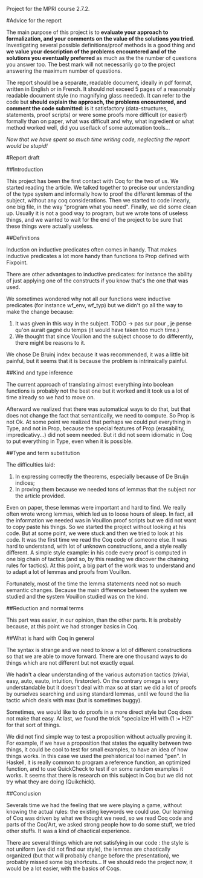 Project for the MPRI course 2.7.2.

#Advice for the report

The main purpose of this project is to **evaluate your approach to
formalization, and your comments on the value of the solutions you tried**.
Investigating several possible definitions/proof methods is a good thing and **we
value your description of the problems encountered and of the solutions you
eventually preferred** as much as the the number of questions you answer too. The
best mark will not necessarily go to the project answering the maximum number of
questions.

The report should be a separate, readable document, ideally in pdf format,
written in English or in French. It should not exceed 5 pages of a reasonably
readable document style (no magnifying glass needed). It can refer to the code
but **should explain the approach, the problems encountered, and comment the code
submitted**: is it satisfactory (data-structures, statements, proof scripts) or
were some proofs more difficult (or easier!) formally than on paper, what was
difficult and why, what ingredient or what method worked well, did you use/lack
of some automation tools...

_Now that we have spent so much time writing code, neglecting the report would
be stupid!_

#Report draft

##Introduction

This project has been the first contact with Coq for the two of us. We started
reading the article. We talked together to precise our understanding of the type
system and informally how to proof the different lemmas of the subject, without
any coq considerations. Then we started to code linearly, one big file, in the
way "program what you need". Finally, we did some clean up. Usually it is not a
good way to program, but  we wrote tons of
useless things, and we wanted to wait for the end of the project to be sure that
these things were actually useless.

##Definitions

Induction on inductive predicates often comes in handy. That makes inductive
predicates a lot more handy than functions to Prop defined with Fixpoint.

There are other advantages to inductive predicates: for instance the ability
of just applying one of the constructs if you know that's the one that
was used. 

We sometimes wondered why not all our functions were inductive predicates (for
instance wf_env, wf_typ) but we didn't go all the way to make the change because:

1. It was given in this way in the subject. TODO -> pas sur pour , je pense
qu'on aurait gagné du temps (it would have taken too much time.)
2. We thought that since Vouillon and the subject choose to do differently,
there might be reasons to it.

We chose De Bruinj index because it was recommended, it was a little bit
painful, but it seems that it is because the problem is intrinsically painful. 


##Kind and type inference

The current approach of translating almost everything into boolean functions
is probably not the best one but it worked and it took us a lot of time
already so we had to move on.

Afterward we realized that there was automatical ways to do that, but that does not change the fact that semantically,
we need to compute. So Prop is not Ok. At some point we realized that perhaps we
could put everything in Type, and not in Prop, because the special features of
Prop (erasability, impredicativy...) did not seem needed. But it did not seem idiomatic
 in Coq to put everything in Type, even when it is possible.


##Type and term substitution

The difficulties laid:

1. In expressing correctly the theorems, especially because of De Bruijn indices;
2. In proving them because we needed tons of lemmas that the subject
nor the article provided.

Even on paper, these lemmas were important and hard to find. We really often
wrote wrong lemmas, which led us to loose hours of sleep.
In fact, all the information we needed was in Vouillon proof scripts 
but we did not want to copy paste his things. So we started the project without 
looking at his code. But at some point, we were stuck and then we tried to look
at his code. It was the first time we read the Coq code of someone else. It
was hard to understand, with lot of unknown constructions, and a style really
different. A simple style example: in his code every proof is computed in one big
chain of tactics (and so, by this reading we discover the chaining rules for
tactics).
At this point, a big part of the work was to understand and to adapt
a lot of lemmas and proofs from Vouillon.

Fortunately, most of the time the lemma statements need not so much semantic changes.
Because the main difference between the system we studied and the system Vouillon studied was on
the kind.


##Reduction and normal terms

This part was easier, in our opinion, than the other parts. It is probably
because, at this point we had stronger basics in Coq.

##What is hard with Coq in general

The syntax is strange and we need to know a lot of different constructions so that
we are able to move forward. There are one thousand ways to do things which are
not different but not exactly equal. 

We hadn't a clear understanding of the various automation tactics (trivial, easy,
auto, eauto, intuition, firstorder). On the contrary omega is very understandable
but it doesn't deal with max so at start we did a lot of proofs by ourselves
searching and using standard lemmas, until we found the lia tactic which deals
with max (but is sometimes buggy).

Sometimes, we would like to do proofs in a more direct style but Coq does not make
that easy. At last, we found the trick "specialize H1 with (1 := H2)" for that sort
of things.

We did not find simple way to test a proposition without actually proving it.
For example, if we have a proposition that states the equality between two things, it
could be cool to test for small examples, to have an idea of how things works.
In this case we used the prehistorical tool named "pen".
In Haskell, it is really common to program a reference
function, an optimized function, and to use QuickCheck to test if on some random
examples it works. It seems that there is research on this subject in Coq but we
did not try what they are doing (Quikchick).

##Conclusion

Severals time we had the feeling that we were playing a game, without knowing the
actual rules: the existing keywords we could use. Our learning of Coq was driven
by what we thought we need, so we read Coq code and parts of the Coq'Art, we asked strong people how to
do some stuff, we tried other stuffs. It was a kind of chaotical experience.

There are several things which are not satisfying in our code : the style is not
uniform (we did not find our style), the lemmas are chaotically organized (but
that will probably change before the presentation), we probably missed some big
shortcuts... If we should redo the project now, it would be a lot easier, with
the basics of Coqs.




 




